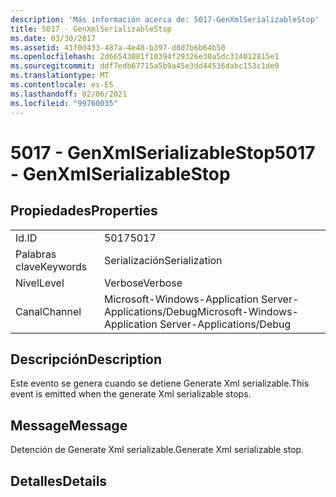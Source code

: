 ```yaml
---
description: 'Más información acerca de: 5017-GenXmlSerializableStop'
title: 5017 - GenXmlSerializableStop
ms.date: 03/30/2017
ms.assetid: 41f0d433-487a-4e48-b397-d8d7b6b64b50
ms.openlocfilehash: 2d66543081f10394f29326e30a5dc314012815e1
ms.sourcegitcommit: ddf7edb67715a5b9a45e3dd44536dabc153c1de0
ms.translationtype: MT
ms.contentlocale: es-ES
ms.lasthandoff: 02/06/2021
ms.locfileid: "99760035"
---
```

# <a name="5017---genxmlserializablestop"></a><span data-ttu-id="678b8-103">5017 - GenXmlSerializableStop</span><span class="sxs-lookup"><span data-stu-id="678b8-103">5017 - GenXmlSerializableStop</span></span>

## <a name="properties"></a><span data-ttu-id="678b8-104">Propiedades</span><span class="sxs-lookup"><span data-stu-id="678b8-104">Properties</span></span>  
  
|||  
|-|-|  
|<span data-ttu-id="678b8-105">Id.</span><span class="sxs-lookup"><span data-stu-id="678b8-105">ID</span></span>|<span data-ttu-id="678b8-106">5017</span><span class="sxs-lookup"><span data-stu-id="678b8-106">5017</span></span>|  
|<span data-ttu-id="678b8-107">Palabras clave</span><span class="sxs-lookup"><span data-stu-id="678b8-107">Keywords</span></span>|<span data-ttu-id="678b8-108">Serialización</span><span class="sxs-lookup"><span data-stu-id="678b8-108">Serialization</span></span>|  
|<span data-ttu-id="678b8-109">Nivel</span><span class="sxs-lookup"><span data-stu-id="678b8-109">Level</span></span>|<span data-ttu-id="678b8-110">Verbose</span><span class="sxs-lookup"><span data-stu-id="678b8-110">Verbose</span></span>|  
|<span data-ttu-id="678b8-111">Canal</span><span class="sxs-lookup"><span data-stu-id="678b8-111">Channel</span></span>|<span data-ttu-id="678b8-112">Microsoft-Windows-Application Server-Applications/Debug</span><span class="sxs-lookup"><span data-stu-id="678b8-112">Microsoft-Windows-Application Server-Applications/Debug</span></span>|  
  
## <a name="description"></a><span data-ttu-id="678b8-113">Descripción</span><span class="sxs-lookup"><span data-stu-id="678b8-113">Description</span></span>  

 <span data-ttu-id="678b8-114">Este evento se genera cuando se detiene Generate Xml serializable.</span><span class="sxs-lookup"><span data-stu-id="678b8-114">This event is emitted when the generate Xml serializable stops.</span></span>  
  
## <a name="message"></a><span data-ttu-id="678b8-115">Message</span><span class="sxs-lookup"><span data-stu-id="678b8-115">Message</span></span>  

 <span data-ttu-id="678b8-116">Detención de Generate Xml serializable.</span><span class="sxs-lookup"><span data-stu-id="678b8-116">Generate Xml serializable stop.</span></span>  
  
## <a name="details"></a><span data-ttu-id="678b8-117">Detalles</span><span class="sxs-lookup"><span data-stu-id="678b8-117">Details</span></span>
